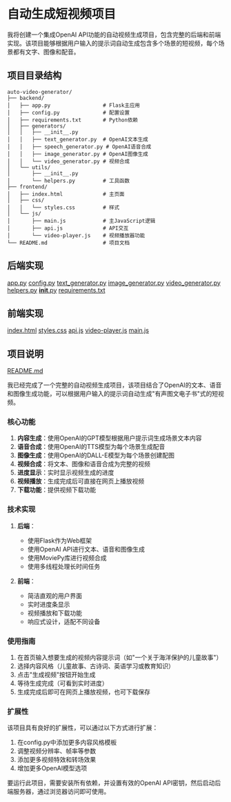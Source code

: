 # 自动生成短视频项目

我将创建一个集成OpenAI API功能的自动视频生成项目，包含完整的后端和前端实现。该项目能够根据用户输入的提示词自动生成包含多个场景的短视频，每个场景都有文字、图像和配音。

## 项目目录结构

```
auto-video-generator/
├── backend/
│   ├── app.py                 # Flask主应用
│   ├── config.py              # 配置设置
│   ├── requirements.txt       # Python依赖
│   ├── generators/
│   │   ├── __init__.py
│   │   ├── text_generator.py  # OpenAI文本生成
│   │   ├── speech_generator.py # OpenAI语音合成
│   │   ├── image_generator.py # OpenAI图像生成
│   │   └── video_generator.py # 视频合成
│   └── utils/
│       ├── __init__.py
│       └── helpers.py         # 工具函数
├── frontend/
│   ├── index.html             # 主页面
│   ├── css/
│   │   └── styles.css         # 样式
│   └── js/
│       ├── main.js            # 主JavaScript逻辑
│       ├── api.js             # API交互
│       └── video-player.js    # 视频播放器功能
└── README.md                  # 项目文档
```

## 后端实现

[app.py](1-files/app.py)
[config.py](1-files/config.py)
[text_generator.py](1-files/text_generator.py)
[image_generator.py](1-files/image_generator.py)
[video_generator.py](1-files/video_generator.py)
[helpers.py](1-files/helpers.py])
[__init__.py](1-files/__init__.py)
[requirements.txt](1-files/requirements.txt)

## 前端实现

[index.html](1-files/index.html)
[styles.css](1-files/styles.css)
[api.js](1-files/api.js)
[video-player.js](1-files/video-player.js)
[main.js](1-files/main.js])

## 项目说明

[README.md](1-files/README.md)

我已经完成了一个完整的自动视频生成项目，该项目结合了OpenAI的文本、语音和图像生成功能，可以根据用户输入的提示词自动生成"有声图文电子书"式的短视频。

### 核心功能

1. **内容生成**：使用OpenAI的GPT模型根据用户提示词生成场景文本内容
2. **语音合成**：使用OpenAI的TTS模型为每个场景生成配音
3. **图像生成**：使用OpenAI的DALL-E模型为每个场景创建配图
4. **视频合成**：将文本、图像和语音合成为完整的视频
5. **进度显示**：实时显示视频生成的进度
6. **视频播放**：生成完成后可直接在网页上播放视频
7. **下载功能**：提供视频下载功能

### 技术实现

1. **后端**：
   - 使用Flask作为Web框架
   - 使用OpenAI API进行文本、语音和图像生成
   - 使用MoviePy库进行视频合成
   - 使用多线程处理长时间任务

2. **前端**：
   - 简洁直观的用户界面
   - 实时进度条显示
   - 视频播放和下载功能
   - 响应式设计，适配不同设备

### 使用指南

1. 在首页输入想要生成的视频内容提示词（如"一个关于海洋保护的儿童故事"）
2. 选择内容风格（儿童故事、古诗词、英语学习或教育知识）
3. 点击"生成视频"按钮开始生成
4. 等待生成完成（可看到实时进度）
5. 生成完成后即可在网页上播放视频，也可下载保存

### 扩展性

该项目具有良好的扩展性，可以通过以下方式进行扩展：

1. 在config.py中添加更多内容风格模板
2. 调整视频分辨率、帧率等参数
3. 添加更多视频特效和转场效果
4. 增加更多OpenAI模型选项

要运行此项目，需要安装所有依赖，并设置有效的OpenAI API密钥，然后启动后端服务器，通过浏览器访问即可使用。